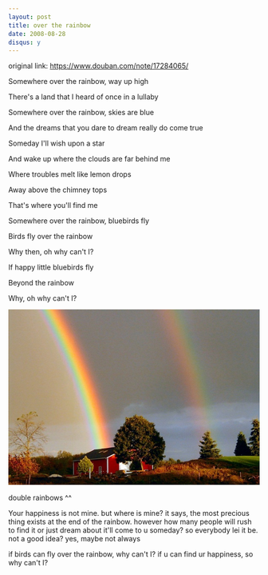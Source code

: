 ```yaml
---
layout: post
title: over the rainbow
date: 2008-08-28
disqus: y
---
```


original link: https://www.douban.com/note/17284065/

Somewhere over the rainbow, way up high

There's a land that I heard of once in a lullaby

Somewhere over the rainbow, skies are blue

And the dreams that you dare to dream really do come true

Someday I'll wish upon a star

And wake up where the clouds are far behind me

Where troubles melt like lemon drops

Away above the chimney tops

That's where you'll find me

Somewhere over the rainbow, bluebirds fly

Birds fly over the rainbow

Why then, oh why can't I?


If happy little bluebirds fly

Beyond the rainbow

Why, oh why can't I?


![double rainbows ^^](/assets/images/p17284065-1.jpg)

double rainbows ^^



Your happiness is not mine.
but
where is mine?
it says,
the most precious thing exists
at the end of the rainbow.
however
how many people will rush to find it
or just dream about it'll come to u someday?
so
everybody lei it be.
not a good idea?
yes, maybe
not always

if birds can fly over the rainbow,
why can't I?
if u can find ur happiness,
so why can't I?
